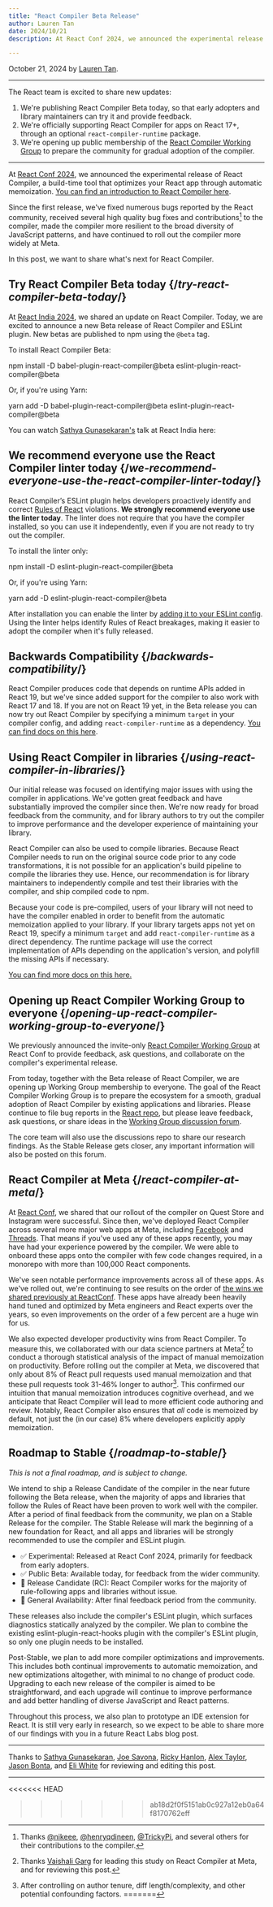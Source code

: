 ```yaml
---
title: "React Compiler Beta Release"
author: Lauren Tan
date: 2024/10/21
description: At React Conf 2024, we announced the experimental release of React Compiler, a build-time tool that optimizes your React app through automatic memoization. In this post, we want to share what's next for open source, and our progress on the compiler.

---
```


October 21, 2024 by [Lauren Tan](https://twitter.com/potetotes).

---

<Intro>

The React team is excited to share new updates:

</Intro>

1. We're publishing React Compiler Beta today, so that early adopters and library maintainers can try it and provide feedback.
2. We're officially supporting React Compiler for apps on React 17+, through an optional `react-compiler-runtime` package.
3. We're opening up public membership of the [React Compiler Working Group](https://github.com/reactwg/react-compiler) to prepare the community for gradual adoption of the compiler.

---

At [React Conf 2024](/blog/2024/05/22/react-conf-2024-recap), we announced the experimental release of React Compiler, a build-time tool that optimizes your React app through automatic memoization. [You can find an introduction to React Compiler here](/learn/react-compiler).

Since the first release, we've fixed numerous bugs reported by the React community, received several high quality bug fixes and contributions[^1] to the compiler, made the compiler more resilient to the broad diversity of JavaScript patterns, and have continued to roll out the compiler more widely at Meta.

In this post, we want to share what's next for React Compiler.

## Try React Compiler Beta today {/*try-react-compiler-beta-today*/}

At [React India 2024](https://www.youtube.com/watch?v=qd5yk2gxbtg), we shared an update on React Compiler. Today, we are excited to announce a new Beta release of React Compiler and ESLint plugin. New betas are published to npm using the `@beta` tag.

To install React Compiler Beta:

<TerminalBlock>
npm install -D babel-plugin-react-compiler@beta eslint-plugin-react-compiler@beta
</TerminalBlock>

Or, if you're using Yarn:

<TerminalBlock>
yarn add -D babel-plugin-react-compiler@beta eslint-plugin-react-compiler@beta
</TerminalBlock>

You can watch [Sathya Gunasekaran's](https://twitter.com/_gsathya) talk at React India here:

<YouTubeIframe src="https://www.youtube.com/embed/qd5yk2gxbtg" />

## We recommend everyone use the React Compiler linter today {/*we-recommend-everyone-use-the-react-compiler-linter-today*/}

React Compiler’s ESLint plugin helps developers proactively identify and correct [Rules of React](/reference/rules) violations. **We strongly recommend everyone use the linter today**. The linter does not require that you have the compiler installed, so you can use it independently, even if you are not ready to try out the compiler.

To install the linter only:

<TerminalBlock>
npm install -D eslint-plugin-react-compiler@beta
</TerminalBlock>

Or, if you're using Yarn:

<TerminalBlock>
yarn add -D eslint-plugin-react-compiler@beta
</TerminalBlock>

After installation you can enable the linter by [adding it to your ESLint config](/learn/react-compiler#installing-eslint-plugin-react-compiler). Using the linter helps identify Rules of React breakages, making it easier to adopt the compiler when it's fully released.

## Backwards Compatibility {/*backwards-compatibility*/}

React Compiler produces code that depends on runtime APIs added in React 19, but we've since added support for the compiler to also work with React 17 and 18. If you are not on React 19 yet, in the Beta release you can now try out React Compiler by specifying a minimum `target` in your compiler config, and adding `react-compiler-runtime` as a dependency. [You can find docs on this here](/learn/react-compiler#using-react-compiler-with-react-17-or-18).

## Using React Compiler in libraries {/*using-react-compiler-in-libraries*/}

Our initial release was focused on identifying major issues with using the compiler in applications. We've gotten great feedback and have substantially improved the compiler since then. We're now ready for broad feedback from the community, and for library authors to try out the compiler to improve performance and the developer experience of maintaining your library.

React Compiler can also be used to compile libraries. Because React Compiler needs to run on the original source code prior to any code transformations, it is not possible for an application's build pipeline to compile the libraries they use. Hence, our recommendation is for library maintainers to independently compile and test their libraries with the compiler, and ship compiled code to npm.

Because your code is pre-compiled, users of your library will not need to have the compiler enabled in order to benefit from the automatic memoization applied to your library. If your library targets apps not yet on React 19, specify a minimum `target` and add `react-compiler-runtime` as a direct dependency. The runtime package will use the correct implementation of APIs depending on the application's version, and polyfill the missing APIs if necessary.

[You can find more docs on this here.](/learn/react-compiler#using-the-compiler-on-libraries)

## Opening up React Compiler Working Group to everyone {/*opening-up-react-compiler-working-group-to-everyone*/}

We previously announced the invite-only [React Compiler Working Group](https://github.com/reactwg/react-compiler) at React Conf to provide feedback, ask questions, and collaborate on the compiler's experimental release.

From today, together with the Beta release of React Compiler, we are opening up Working Group membership to everyone. The goal of the React Compiler Working Group is to prepare the ecosystem for a smooth, gradual adoption of React Compiler by existing applications and libraries. Please continue to file bug reports in the [React repo](https://github.com/facebook/react), but please leave feedback, ask questions, or share ideas in the [Working Group discussion forum](https://github.com/reactwg/react-compiler/discussions).

The core team will also use the discussions repo to share our research findings. As the Stable Release gets closer, any important information will also be posted on this forum.

## React Compiler at Meta {/*react-compiler-at-meta*/}

At [React Conf](/blog/2024/05/22/react-conf-2024-recap), we shared that our rollout of the compiler on Quest Store and Instagram were successful. Since then, we've deployed React Compiler across several more major web apps at Meta, including [Facebook](https://www.facebook.com) and [Threads](https://www.threads.net). That means if you've used any of these apps recently, you may have had your experience powered by the compiler. We were able to onboard these apps onto the compiler with few code changes required, in a monorepo with more than 100,000 React components.

We've seen notable performance improvements across all of these apps. As we've rolled out, we're continuing to see results on the order of [the wins we shared previously at ReactConf](https://youtu.be/lyEKhv8-3n0?t=3223). These apps have already been heavily hand tuned and optimized by Meta engineers and React experts over the years, so even improvements on the order of a few percent are a huge win for us.

We also expected developer productivity wins from React Compiler. To measure this, we collaborated with our data science partners at Meta[^2] to conduct a thorough statistical analysis of the impact of manual memoization on productivity. Before rolling out the compiler at Meta, we discovered that only about 8% of React pull requests used manual memoization and that these pull requests took 31-46% longer to author[^3]. This confirmed our intuition that manual memoization introduces cognitive overhead, and we anticipate that React Compiler will lead to more efficient code authoring and review. Notably, React Compiler also ensures that *all* code is memoized by default, not just the (in our case) 8% where developers explicitly apply memoization.

## Roadmap to Stable {/*roadmap-to-stable*/}

*This is not a final roadmap, and is subject to change.*

We intend to ship a Release Candidate of the compiler in the near future following the Beta release, when the majority of apps and libraries that follow the Rules of React have been proven to work well with the compiler. After a period of final feedback from the community, we plan on a Stable Release for the compiler. The Stable Release will mark the beginning of a new foundation for React, and all apps and libraries will be strongly recommended to use the compiler and ESLint plugin.

* ✅ Experimental: Released at React Conf 2024, primarily for feedback from early adopters.
* ✅ Public Beta: Available today, for feedback from the wider community.
* 🚧 Release Candidate (RC): React Compiler works for the majority of rule-following apps and libraries without issue.
* 🚧 General Availability: After final feedback period from the community.

These releases also include the compiler's ESLint plugin, which surfaces diagnostics statically analyzed by the compiler. We plan to combine the existing eslint-plugin-react-hooks plugin with the compiler's ESLint plugin, so only one plugin needs to be installed.

Post-Stable, we plan to add more compiler optimizations and improvements. This includes both continual improvements to automatic memoization, and new optimizations altogether, with minimal to no change of product code. Upgrading to each new release of the compiler is aimed to be straightforward, and each upgrade will continue to improve performance and add better handling of diverse JavaScript and React patterns.

Throughout this process, we also plan to prototype an IDE extension for React. It is still very early in research, so we expect to be able to share more of our findings with you in a future React Labs blog post.

---

Thanks to [Sathya Gunasekaran](https://twitter.com/_gsathya), [Joe Savona](https://twitter.com/en_JS), [Ricky Hanlon](https://twitter.com/rickhanlonii), [Alex Taylor](https://github.com/alexmckenley), [Jason Bonta](https://twitter.com/someextent), and [Eli White](https://twitter.com/Eli_White) for reviewing and editing this post.

---

[^1]: Thanks [@nikeee](https://github.com/facebook/react/pulls?q=is%3Apr+author%3Anikeee), [@henryqdineen](https://github.com/facebook/react/pulls?q=is%3Apr+author%3Ahenryqdineen), [@TrickyPi](https://github.com/facebook/react/pulls?q=is%3Apr+author%3ATrickyPi), and several others for their contributions to the compiler.

[^2]: Thanks [Vaishali Garg](https://www.linkedin.com/in/vaishaligarg09) for leading this study on React Compiler at Meta, and for reviewing this post.

<<<<<<< HEAD
[^3]: After controlling on author tenure, diff length/complexity, and other potential confounding factors.
=======
[^3]: After controlling on author tenure, diff length/complexity, and other potential confounding factors.
>>>>>>> ab18d2f0f5151ab0c927a12eb0a64f8170762eff
